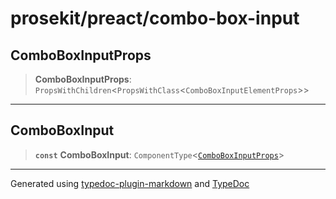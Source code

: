 # prosekit/preact/combo-box-input

<a id="ComboBoxInputProps" name="ComboBoxInputProps"></a>

## ComboBoxInputProps

> **ComboBoxInputProps**: `PropsWithChildren`\<`PropsWithClass`\<`ComboBoxInputElementProps`\>\>

***

<a id="ComboBoxInput" name="ComboBoxInput"></a>

## ComboBoxInput

> **`const`** **ComboBoxInput**: `ComponentType`\<[`ComboBoxInputProps`](combo-box-input.md#ComboBoxInputProps)\>

***

Generated using [typedoc-plugin-markdown](https://www.npmjs.com/package/typedoc-plugin-markdown) and [TypeDoc](https://typedoc.org/)
